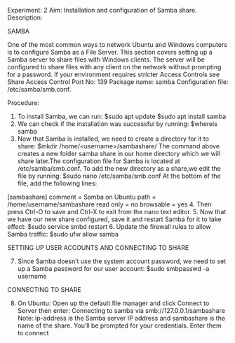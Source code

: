Experiment: 2
Aim:
Installation and configuration of Samba share.
Description:

SAMBA

One of the most common ways to network Ubuntu and Windows computers is to configure Samba as a File Server. This section covers setting up a Samba server to share files with Windows clients.
The server will be configured to share files with any client on the network without prompting for a password. If your environment requires stricter Access Controls see Share Access Control
Port No: 139
Package name: samba
Configuration file: /etc/samba/smb.conf.

Procedure:

1.	To install Samba, we can run:
$sudo apt update
$sudo apt install samba
2.	We can check if the installation was successful by running:
$whereis samba
3.	Now that Samba is installed, we need to create a directory for it to share:
$mkdir /home/&lt;username&gt;/sambashare/
The command above creates a new folder samba share in our home directory which we will share later.The configuration file for Samba is located at
/etc/samba/smb.conf. To add the new directory as a share,we edit the file by running:
$sudo nano /etc/samba/smb.conf
At the bottom of the file, add the following lines:

[sambashare]
comment = Samba on Ubuntu
path = /home/username/sambashare read only = no
browsable = yes
4.	Then press Ctrl-O to save and Ctrl-X to exit from the nano text editor.
5.	Now that we have our new share configured, save it and restart Samba for it to take effect:
$sudo service smbd restart
6.	Update the firewall rules to allow Samba traffic:
$sudo ufw allow samba

SETTING UP USER ACCOUNTS AND CONNECTING TO SHARE

7.	Since Samba doesn’t use the system account password, we need to set up a Samba
password for our user account:
$sudo smbpasswd -a username

CONNECTING TO SHARE

8.	On Ubuntu: Open up the default file manager and click Connect to Server then enter: Connecting to samba via smb://127.0.0.1/sambashare
Note: ip-address is the Samba server IP address and sambashare is the name of the
share. You’ll be prompted for your credentials. Enter them to connect

